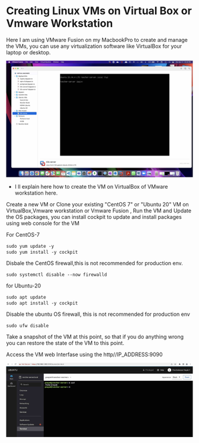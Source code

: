 
# Creating Linux VMs on Virtual Box or Vmware Workstation

Here I am using VMware Fusion on my MacbookPro to create and manage the VMs, you can use any virtualization software like VirtualBox for your laptop or desktop.

![](/linux/images/vmware-fusion-vm.jpg)

* I ll explain here how to create the VM on VirtualBox of VMware workstation here.

Create a new VM or Clone your existing "CentOS 7" or "Ubuntu 20" VM on VirtualBox,Vmware workstation or Vmware Fusion , Run the VM and Update the OS packages, you can install cockpit to update and install packages using web console for the VM

For CentOS-7
```
sudo yum update -y
sudo yum install -y cockpit
```
Disbale the CentOS firewall,this is not recommended for production env.

```
sudo systemctl disable --now firewalld
```
for Ubuntu-20

```
sudo apt update
sudo apt install -y cockpit
```

Disable the ubuntu OS firewall, this is not recommended for production env

```
sudo ufw disable
```

Take a snapshot of the VM at this point, so that if you do anything wrong you can restore the state of the VM to this point.

Access the VM web Interfase using the http//IP_ADDRESS:9090

![](/linux/images/cockpit.jpg)